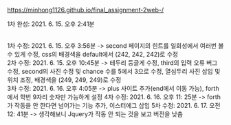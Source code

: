 https://minhong1126.github.io/final_assignment-2web-/

1차 완성: 2021. 6. 15. 오후 2:41분 <br><br>

1차 수정: 2021. 6. 15. 오후 3:56분 -> second 페이지의 힌트를 일회성에서 여러번 볼 수 있게 수정, css의 배경색을 default에서 (242, 242, 242)로 수정<br>
2차 수정: 2021. 6. 15. 오후 10:45분 -> 테두리 둥글게 수정, third의 입력 오류 버그 수정, second의 사진 수정 및 chance 수를 5에서 3으로 수정, 열심두리 사진 삽입 및 위치 조정, 배경색을 (249, 249, 249)로 수정<br>
3차 수정: 2021. 6. 16. 오후 4:05분 -> plus 사이트 추가(end에서 이동 가능), forth에서 학번 9자리 숫자만 가능하게 설정
4차 수정: 2021. 6. 16. 오후 11: 25분 -> forth가 작동을 안 한다면 넘어가는 기능 추가, 이스터에그 삽입
5차 수정: 2021. 6. 17. 오전 12: 41분 -> 생각해보니 Jquery가 작동 안 되는 것을 보고 버전을 낮춤
